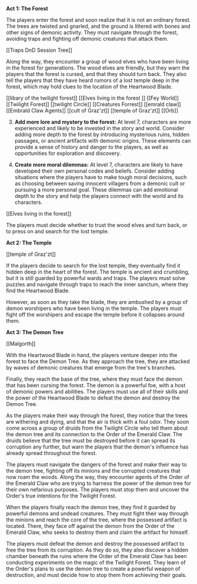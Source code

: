 **Act 1: The Forest**

The players enter the forest and soon realize that it is not an ordinary forest. The trees are twisted and gnarled, and the ground is littered with bones and other signs of demonic activity. They must navigate through the forest, avoiding traps and fighting off demonic creatures that attack them.

[[Traps DnD Session Tree]]

Along the way, they encounter a group of wood elves who have been living in the forest for generations. The wood elves are friendly, but they warn the players that the forest is cursed, and that they should turn back. They also tell the players that they have heard rumors of a lost temple deep in the forest, which may hold clues to the location of the Heartwood Blade.

[[libary of the twilight forest]]
[[Elves living in the forest ]]
[[Fey World]]
[[Twilight Forest]]
[[twilight Circle]]
[[Creatures Forrest]]
[[emrald claw]]
[[Embrald Claw Agents]]
[[cult of Graz'zt]]
[[temple of Graz'zt]]
[[Orb]]


    
3.  **Add more lore and mystery to the forest:** At level 7, characters are more experienced and likely to be invested in the story and world. Consider adding more depth to the forest by introducing mysterious ruins, hidden passages, or ancient artifacts with demonic origins. These elements can provide a sense of history and danger to the players, as well as opportunities for exploration and discovery.
    
4.  **Create more moral dilemmas:** At level 7, characters are likely to have developed their own personal codes and beliefs. Consider adding situations where the players have to make tough moral decisions, such as choosing between saving innocent villagers from a demonic cult or pursuing a more personal goal. These dilemmas can add emotional depth to the story and help the players connect with the world and its characters.

[[Elves living in the forest]]

The players must decide whether to trust the wood elves and turn back, or to press on and search for the lost temple.

**Act 2: The Temple**

[[temple of Graz'zt]]

If the players decide to search for the lost temple, they eventually find it hidden deep in the heart of the forest. The temple is ancient and crumbling, but it is still guarded by powerful wards and traps. The players must solve puzzles and navigate through traps to reach the inner sanctum, where they find the Heartwood Blade.

However, as soon as they take the blade, they are ambushed by a group of demon worshipers who have been living in the temple. The players must fight off the worshipers and escape the temple before it collapses around them.

**Act 3: The Demon Tree**

[[Malgorth]]

With the Heartwood Blade in hand, the players venture deeper into the forest to face the Demon Tree. As they approach the tree, they are attacked by waves of demonic creatures that emerge from the tree's branches.

Finally, they reach the base of the tree, where they must face the demon that has been cursing the forest. The demon is a powerful foe, with a host of demonic powers and abilities. The players must use all of their skills and the power of the Heartwood Blade to defeat the demon and destroy the Demon Tree.

As the players make their way through the forest, they notice that the trees are withering and dying, and that the air is thick with a foul odor. They soon come across a group of druids from the Twilight Circle who tell them about the demon tree and its connection to the Order of the Emerald Claw. The druids believe that the tree must be destroyed before it can spread its corruption any further, but warn the players that the demon's influence has already spread throughout the forest.

The players must navigate the dangers of the forest and make their way to the demon tree, fighting off its minions and the corrupted creatures that now roam the woods. Along the way, they encounter agents of the Order of the Emerald Claw who are trying to harness the power of the demon tree for their own nefarious purposes. The players must stop them and uncover the Order's true intentions for the Twilight Forest.

When the players finally reach the demon tree, they find it guarded by powerful demons and undead creatures. They must fight their way through the minions and reach the core of the tree, where the possessed artifact is located. There, they face off against the demon from the Order of the Emerald Claw, who seeks to destroy them and claim the artifact for himself.

The players must defeat the demon and destroy the possessed artifact to free the tree from its corruption. As they do so, they also discover a hidden chamber beneath the ruins where the Order of the Emerald Claw has been conducting experiments on the magic of the Twilight Forest. They learn of the Order's plans to use the demon tree to create a powerful weapon of destruction, and must decide how to stop them from achieving their goals.






